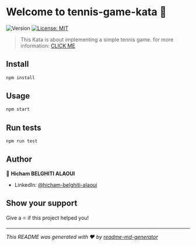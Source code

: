 # Welcome to tennis-game-kata 👋
![Version](https://img.shields.io/badge/version-1.0.0-blue.svg?cacheSeconds=2592000)
[![License: MIT](https://img.shields.io/badge/License-MIT-yellow.svg)](#)

> This Kata is about implementing a simple tennis game. for more information: [CLICK ME](http://codingdojo.org/kata/Tennis/)

## Install

```sh
npm install
```

## Usage

```sh
npm start
```

## Run tests

```sh
npm run test
```

## Author

👤 **Hicham BELGHITI ALAOUI**

* LinkedIn: [@hicham-belghiti-alaoui](https://linkedin.com/in/hicham-belghiti-alaoui)

## Show your support

Give a ⭐️ if this project helped you!


***
_This README was generated with ❤️ by [readme-md-generator](https://github.com/kefranabg/readme-md-generator)_